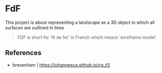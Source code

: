 # FdF
This project is about representing a landscape as a 3D object in which all surfaces are outlined in lines

> FDF is short for ’fil de fer’ in French which means ’wireframe model’.

## References

- bresenham | https://johannesca.github.io/cg_t1/